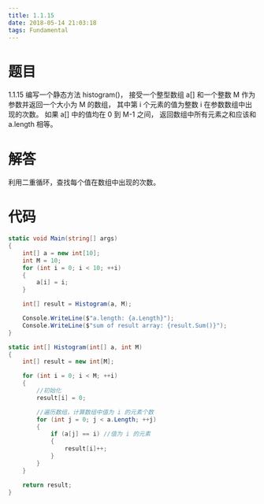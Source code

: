 ```yaml
---
title: 1.1.15
date: 2018-05-14 21:03:18
tags: Fundamental
---
```


# 题目

1.1.15
编写一个静态方法 histogram()，
接受一个整型数组 a[] 和一个整数 M 作为参数并返回一个大小为 M 的数组，
其中第 i 个元素的值为整数 i 在参数数组中出现的次数。 
如果 a[] 中的值均在 0 到 M-1 之间，
返回数组中所有元素之和应该和 a.length 相等。

# 解答

利用二重循环，查找每个值在数组中出现的次数。

# 代码

```csharp
static void Main(string[] args)
{
    int[] a = new int[10];
    int M = 10;
    for (int i = 0; i < 10; ++i)
    {
        a[i] = i;
    }

    int[] result = Histogram(a, M);

    Console.WriteLine($"a.length: {a.Length}");
    Console.WriteLine($"sum of result array: {result.Sum()}");
}

static int[] Histogram(int[] a, int M)
{
    int[] result = new int[M];

    for (int i = 0; i < M; ++i)
    {
        //初始化
        result[i] = 0;

        //遍历数组，计算数组中值为 i 的元素个数
        for (int j = 0; j < a.Length; ++j)
        {
            if (a[j] == i) //值为 i 的元素
            {
                result[i]++;
            }
        }
    }

    return result;
}
```

